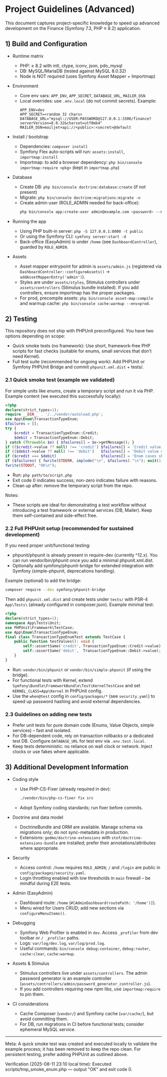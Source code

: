 # Project Guidelines (Advanced)

This document captures project-specific knowledge to speed up advanced development on the Finance (Symfony 7.3, PHP ≥ 8.2) application.

## 1) Build and Configuration

- Runtime matrix
  - PHP: ≥ 8.2 with intl, ctype, iconv, json, pdo_mysql
  - DB: MySQL/MariaDB (tested against MySQL 8.0.32)
  - Node is NOT required (uses Symfony Asset Mapper + Importmap)

- Environment
  - Core env vars: `APP_ENV`, `APP_SECRET`, `DATABASE_URL`, `MAILER_DSN`
  - Local overrides: use `.env.local` (do not commit secrets). Example:
    ```dotenv
    APP_ENV=dev
    APP_SECRET=<random 32 chars>
    DATABASE_URL="mysql://USER:PASSWORD@127.0.0.1:3306/finance?serverVersion=8.0.32&charset=utf8mb4"
    MAILER_DSN=mailjet+api://<public>:<secret>@default
    ```
    
- Install / bootstrap
  - Dependencies: `composer install`
  - Symfony Flex auto-scripts will run: `assets:install`, `importmap:install`
  - Importmap: to add a browser dependency: `php bin/console importmap:require <pkg>` (kept in `importmap.php`)

- Database
  - Create DB: `php bin/console doctrine:database:create` (if not present)
  - Migrate: `php bin/console doctrine:migrations:migrate -n`
  - Create admin user (ROLE_ADMIN needed for back-office):
    ```bash
    php bin/console app:create-user admin@example.com <password> --role=ROLE_ADMIN
    ```

- Running the app
  - Using PHP built-in server: `php -S 127.0.0.1:8000 -t public`
  - Or using the Symfony CLI: `symfony server:start -d`
  - Back-office (EasyAdmin) is under `/home` (see `DashboardController`), guarded by `ROLE_ADMIN`.

- Assets
  - Asset mapper entrypoint for admin is `assets/admin.js` (registered via `DashboardController::configureAssets()` -> `addAssetMapperEntry('admin')`).
  - Styles are under `assets/styles`, Stimulus controllers under `assets/controllers` (Stimulus bundle installed). If you add controllers, ensure importmap has the proper packages.
  - For prod, precompile assets: `php bin/console asset-map:compile` and warmup cache: `php bin/console cache:warmup --env=prod`.

## 2) Testing

This repository does not ship with PHPUnit preconfigured. You have two options depending on scope:

- Quick smoke tests (no framework): Use short, framework-free PHP scripts for fast checks (suitable for enums, small services that don’t need Kernel).
- Full test suite (recommended for ongoing work): Add PHPUnit or Symfony PHPUnit Bridge and commit `phpunit.xml.dist` + tests/.

### 2.1 Quick smoke test (example we validated)

For simple units like enums, create a temporary script and run it via PHP. Example content (we executed this successfully locally):

```php
<?php
declare(strict_types=1);
require __DIR__ . '/../vendor/autoload.php';
use App\Enum\TransactionTypeEnum;
$failures = [];
try {
    $credit = TransactionTypeEnum::Credit;
    $debit = TransactionTypeEnum::Debit;
} catch (Throwable $e) { $failures[] = $e->getMessage(); }
if (($credit->value ?? null) !== 'credit') $failures[] = 'Credit value mismatch';
if (($debit->value ?? null) !== 'debit')   $failures[] = 'Debit value mismatch';
if ($credit === $debit)                    $failures[] = 'Enum cases should be distinct';
if ($failures) { fwrite(STDERR, implode("\n", $failures)."\n"); exit(1);} 
fwrite(STDOUT, "OK\n");
```

- Run: `php path/to/script.php`
- Exit code 0 indicates success; non-zero indicates failure with reasons.
- Clean up after: remove the temporary script from the repo.

Notes:
- These scripts are ideal for demonstrating a test workflow without introducing a test framework or external services (DB, Mailer). Keep them self-contained and side-effect free.

### 2.2 Full PHPUnit setup (recommended for sustained development)

If you need proper unit/functional testing:

- phpunit/phpunit is already present in require-dev (currently ^12.x). You can run vendor/bin/phpunit once you add a minimal phpunit.xml.dist.
- Optionally add symfony/phpunit-bridge for extended integration with Symfony (simple-phpunit, deprecations handling).

Example (optional) to add the bridge:

```bash
composer require --dev symfony/phpunit-bridge
```

Then add `phpunit.xml.dist` and create tests under `tests/` with PSR-4 `App\Tests\` (already configured in composer.json). Example minimal test:

```php
<?php
declare(strict_types=1);
namespace App\Tests\Unit;
use PHPUnit\Framework\TestCase;
use App\Enum\TransactionTypeEnum;
final class TransactionTypeEnumTest extends TestCase {
    public function testValues(): void {
        self::assertSame('credit', TransactionTypeEnum::Credit->value);
        self::assertSame('debit',  TransactionTypeEnum::Debit->value);
    }
}
```

- Run: `vendor/bin/phpunit` or `vendor/bin/simple-phpunit` (if using the bridge).
- For functional tests with Kernel, extend `Symfony\Bundle\FrameworkBundle\Test\KernelTestCase` and set `KERNEL_CLASS=App\Kernel` in PHPUnit config.
- Use the `when@test` config in `config/packages/*` (see `security.yaml`) to speed up password hashing and avoid external dependencies.

### 2.3 Guidelines on adding new tests

- Prefer unit tests for pure domain code (Enums, Value Objects, simple services) – fast and isolated.
- For DB-dependent code, rely on transaction rollbacks or a dedicated test DB. Configure `DATABASE_URL` for test env via `.env.test.local`.
- Keep tests deterministic: no reliance on wall clock or network. Inject clocks or use fakes where applicable.

## 3) Additional Development Information

- Coding style
  - Use PHP-CS-Fixer (already required in dev):
    ```bash
    ./vendor/bin/php-cs-fixer fix src
    ```
  - Adopt Symfony coding standards; run fixer before commits.

- Doctrine and data model
  - DoctrineBundle and ORM are available. Manage schema via migrations only; do not sync-metadata in production.
  - Extensions: `gedmo/doctrine-extensions` with `stof/doctrine-extensions-bundle` are installed; prefer their annotations/attributes where appropriate.

- Security
  - Access control: `/home` requires `ROLE_ADMIN`; `/` and `/login` are public in `config/packages/security.yaml`.
  - Login throttling enabled with low thresholds in `main` firewall – be mindful during E2E tests.

- Admin (EasyAdmin)
  - Dashboard route: `/home` (`#[AdminDashboard(routePath: '/home')]`).
  - Menu wired for Users CRUD; add new sections via `configureMenuItems()`.

- Debugging
  - Symfony Web Profiler is enabled in `dev`. Access `_profiler` from dev toolbar or `/ _profiler` paths.
  - Logs: `var/log/dev.log`, `var/log/prod.log`.
  - Useful commands: `bin/console debug:container`, `debug:router`, `cache:clear`, `cache:warmup`.

- Assets & Stimulus
  - Stimulus controllers live under `assets/controllers`. The admin password generator is an example controller (`assets/controllers/admin/password_generator_controller.js`).
  - If you add controllers requiring new npm libs, use `importmap:require` to pin them.

- CI considerations
  - Cache Composer (`vendor/`) and Symfony cache (`var/cache/`), but avoid committing them.
  - For DB, run migrations in CI before functional tests; consider ephemeral MySQL service.

---

Meta: A quick smoke test was created and executed locally to validate the example process; it has been removed to keep the repo clean. For persistent testing, prefer adding PHPUnit as outlined above.

Verification (2025-08-11 23:10 local time): Executed scripts/tmp_smoke_enum.php — output "OK" and exit code 0.
